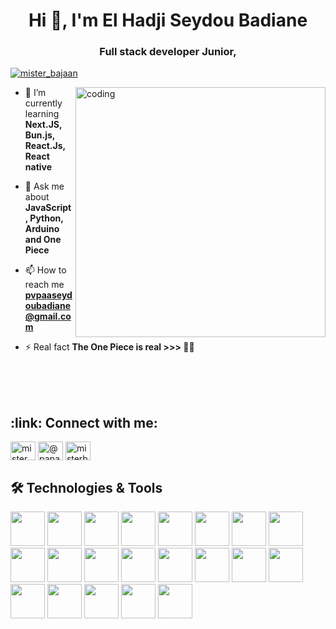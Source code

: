 <h1 align="center">Hi 👋, I'm El Hadji Seydou Badiane</h1>
<h3 align="center">Full stack developer Junior,</h3>

<p align="left">
    <a href="https://twitter.com/mister_bajaan" target="blank">
        <img src="https://img.shields.io/twitter/follow/mister_bajaan?logo=twitter&style=for-the-badge"
            alt="mister_bajaan" />
    </a>
</p>

<img align="right" alt="coding" width="400" src="https://media1.tenor.com/m/UttC4AITYR4AAAAd/full-stack-developer.gif">

- 🌱 I’m currently learning **Next.JS, Bun.js, React.Js, React native**

- 💬 Ask me about **JavaScript, Python, Arduino and One Piece**

- 📫 How to reach me **pvpaaseydoubadiane@gmail.com**

- ⚡ Real fact **The One Piece is real >>> :lotus_position_man:**

<br><br><br>

<h2 align="left">:link: Connect with me:</h2>
<p align="left">
    <a href="https://twitter.com/mister_bajaan" target="blank"><img align="center"
            src="https://raw.githubusercontent.com/rahuldkjain/github-profile-readme-generator/master/src/images/icons/Social/twitter.svg"
            alt="mister_bajaan" height="30" width="40" /></a>
    <a href="https://instagram.com/@papa_seydu_bajaan" target="blank"><img align="center"
            src="https://raw.githubusercontent.com/rahuldkjain/github-profile-readme-generator/master/src/images/icons/Social/instagram.svg"
            alt="@papa_seydu_bajaan" height="30" width="40" /></a>
    <a href="https://discord.gg/misterbajaan" target="blank"><img align="center"
            src="https://raw.githubusercontent.com/rahuldkjain/github-profile-readme-generator/master/src/images/icons/Social/discord.svg"
            alt="misterbajaan" height="30" width="40" /></a>
</p>

<h2 align="left">🛠 Technologies & Tools</h2>
<div align="left">
    <img src="https://skillicons.dev/icons?i=github" width="55" height="55" />
    <img src="https://skillicons.dev/icons?i=html" width="55" height="55" />
    <img src="https://skillicons.dev/icons?i=css" width="55" height="55" />
    <img src="https://skillicons.dev/icons?i=js" width="55" height="55" />
    <img src="https://skillicons.dev/icons?i=py" width="55" height="55" />
    <img src="https://skillicons.dev/icons?i=nodejs" width="55" height="55" />
    <img src="https://skillicons.dev/icons?i=express" width="55" height="55" />
    <img src="https://skillicons.dev/icons?i=npm" width="55" height="55" />
    <img src="https://skillicons.dev/icons?i=django" width="55" height="55" />
    <img src="https://skillicons.dev/icons?i=mongodb" width="55" height="55" />
    <img src="https://skillicons.dev/icons?i=mysql" width="55" height="55" />
    <img src="https://skillicons.dev/icons?i=figma" width="55" height="55" />
    <img src="https://skillicons.dev/icons?i=vscode" width="55" height="55" />
    <img src="https://skillicons.dev/icons?i=postman" width="55" height="55" />
    <img src="https://skillicons.dev/icons?i=ai" width="55" height="55" />
    <img src="https://skillicons.dev/icons?i=photoshop" width="55" height="55" />
    <img src="https://skillicons.dev/icons?i=linux" width="55" height="55" />
    <img src="https://skillicons.dev/icons?i=ubuntu" width="55" height="55" />
    <img src="https://skillicons.dev/icons?i=latex" width="55" height="55" />
    <img src="https://skillicons.dev/icons?i=notion" width="55" height="55" />
    <img src="https://skillicons.dev/icons?i=arduino" width="55" height="55" />
</div>

